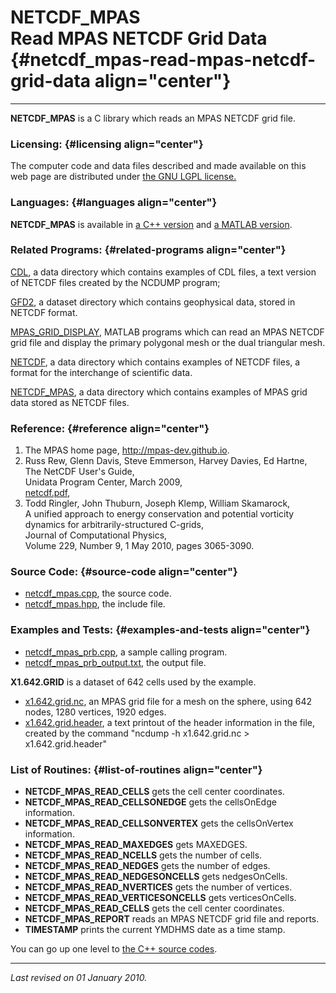 NETCDF\_MPAS\
Read MPAS NETCDF Grid Data {#netcdf_mpas-read-mpas-netcdf-grid-data align="center"}
==========================

------------------------------------------------------------------------

**NETCDF\_MPAS** is a C library which reads an MPAS NETCDF grid file.

### Licensing: {#licensing align="center"}

The computer code and data files described and made available on this
web page are distributed under [the GNU LGPL
license.](../../txt/gnu_lgpl.txt)

### Languages: {#languages align="center"}

**NETCDF\_MPAS** is available in [a C++
version](../../master/netcdf_mpas/netcdf_mpas.md) and [a MATLAB
version](../../m_src/netcdf_mpas/netcdf_mpas.md).

### Related Programs: {#related-programs align="center"}

[CDL](../../data/cdl/cdl.md), a data directory which contains examples
of CDL files, a text version of NETCDF files created by the NCDUMP
program;

[GFD2](../../datasets/gfd2/gfd2.md), a dataset directory which
contains geophysical data, stored in NETCDF format.

[MPAS\_GRID\_DISPLAY](../../m_src/mpas_grid_display/mpas_grid_display.md),
MATLAB programs which can read an MPAS NETCDF grid file and display the
primary polygonal mesh or the dual triangular mesh.

[NETCDF](../../data/netcdf/netcdf.md), a data directory which contains
examples of NETCDF files, a format for the interchange of scientific
data.

[NETCDF\_MPAS](../../data/netcdf_mpas/netcdf_mpas.md), a data
directory which contains examples of MPAS grid data stored as NETCDF
files.

### Reference: {#reference align="center"}

1.  The MPAS home page, <http://mpas-dev.github.io>.
2.  Russ Rew, Glenn Davis, Steve Emmerson, Harvey Davies, Ed Hartne,\
    The NetCDF User's Guide,\
    Unidata Program Center, March 2009,\
    [netcdf.pdf](../../pdf/netcdf.pdf),
3.  Todd Ringler, John Thuburn, Joseph Klemp, William Skamarock,\
    A unified approach to energy conservation and potential vorticity
    dynamics for arbitrarily-structured C-grids,\
    Journal of Computational Physics,\
    Volume 229, Number 9, 1 May 2010, pages 3065-3090.

### Source Code: {#source-code align="center"}

-   [netcdf\_mpas.cpp](netcdf_mpas.cpp), the source code.
-   [netcdf\_mpas.hpp](netcdf_mpas.hpp), the include file.

### Examples and Tests: {#examples-and-tests align="center"}

-   [netcdf\_mpas\_prb.cpp](netcdf_mpas_prb.cpp), a sample calling
    program.
-   [netcdf\_mpas\_prb\_output.txt](netcdf_mpas_prb_output.txt), the
    output file.

**X1.642.GRID** is a dataset of 642 cells used by the example.

-   [x1.642.grid.nc](x1.642.grid.nc), an MPAS grid file for a mesh on
    the sphere, using 642 nodes, 1280 vertices, 1920 edges.
-   [x1.642.grid.header](x1.642.grid.header), a text printout of the
    header information in the file, created by the command "ncdump -h
    x1.642.grid.nc &gt; x1.642.grid.header"

### List of Routines: {#list-of-routines align="center"}

-   **NETCDF\_MPAS\_READ\_CELLS** gets the cell center coordinates.
-   **NETCDF\_MPAS\_READ\_CELLSONEDGE** gets the cellsOnEdge
    information.
-   **NETCDF\_MPAS\_READ\_CELLSONVERTEX** gets the cellsOnVertex
    information.
-   **NETCDF\_MPAS\_READ\_MAXEDGES** gets MAXEDGES.
-   **NETCDF\_MPAS\_READ\_NCELLS** gets the number of cells.
-   **NETCDF\_MPAS\_READ\_NEDGES** gets the number of edges.
-   **NETCDF\_MPAS\_READ\_NEDGESONCELLS** gets nedgesOnCells.
-   **NETCDF\_MPAS\_READ\_NVERTICES** gets the number of vertices.
-   **NETCDF\_MPAS\_READ\_VERTICESONCELLS** gets verticesOnCells.
-   **NETCDF\_MPAS\_READ\_CELLS** gets the cell center coordinates.
-   **NETCDF\_MPAS\_REPORT** reads an MPAS NETCDF grid file and reports.
-   **TIMESTAMP** prints the current YMDHMS date as a time stamp.

You can go up one level to [the C++ source codes](../cpp_src.md).

------------------------------------------------------------------------

*Last revised on 01 January 2010.*
